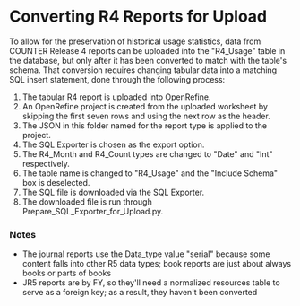 # Converting R4 Reports for Upload
To allow for the preservation of historical usage statistics, data from COUNTER Release 4 reports can be uploaded into the "R4_Usage" table in the database, but only after it has been converted to match with the table's schema. That conversion requires changing tabular data into a matching SQL insert statement, done through the following process:

1. The tabular R4 report is uploaded into OpenRefine.
2. An OpenRefine project is created from the uploaded worksheet by skipping the first seven rows and using the next row as the header.
3. The JSON in this folder named for the report type is applied to the project.
4. The SQL Exporter is chosen as the export option.
5. The R4_Month and R4_Count types are changed to "Date" and "Int" respectively.
6. The table name is changed to "R4_Usage" and the "Include Schema" box is deselected.
7. The SQL file is downloaded via the SQL Exporter.
8. The downloaded file is run through Prepare_SQL_Exporter_for_Upload.py.

### Notes
- The journal reports use the Data_type value "serial" because some content falls into other R5 data types; book reports are just about always books or parts of books
- JR5 reports are by FY, so they'll need a normalized resources table to serve as a foreign key; as a result, they haven't been converted
